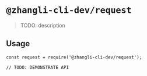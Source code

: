 # `@zhangli-cli-dev/request`

> TODO: description

## Usage

```
const request = require('@zhangli-cli-dev/request');

// TODO: DEMONSTRATE API
```
